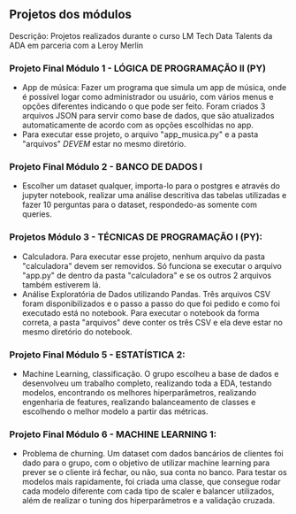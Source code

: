 ## Projetos dos módulos
Descrição: Projetos realizados durante o curso LM Tech Data Talents da ADA em parceria com a Leroy Merlin

### Projeto Final Módulo 1 - LÓGICA DE PROGRAMAÇÃO II (PY)
 - App de música: Fazer um programa que simula um app de música, onde é possível logar como administrador ou usuário, com vários menus e opções diferentes indicando o que pode ser feito. Foram criados 3 arquivos JSON para servir como base de dados, que são atualizados automaticamente de acordo com as opções escolhidas no app.
 - Para executar esse projeto, o arquivo "app_musica.py" e a pasta "arquivos" *DEVEM* estar no mesmo diretório.

### Projeto Final Módulo 2 - BANCO DE DADOS I
 - Escolher um dataset qualquer, importa-lo para o postgres e através do jupyter notebook, realizar uma análise descritiva das tabelas utilizadas e fazer 10 perguntas para o dataset, respondedo-as somente com queries.

### Projetos Módulo 3 - TÉCNICAS DE PROGRAMAÇÃO I (PY):
 - Calculadora. Para executar esse projeto, nenhum arquivo da pasta "calculadora" devem ser removidos. Só funciona se executar o arquivo "app.py" de dentro da pasta "calculadora" e se os outros 2 arquivos também estiverem lá.
 - Análise Exploratória de Dados utilizando Pandas. Três arquivos CSV foram disponibilizados e o passo a passo do que foi pedido e como foi executado está no notebook. Para executar o notebook da forma correta, a pasta "arquivos" deve conter os três CSV e ela deve estar no mesmo diretório do notebook.

### Projeto Final Módulo 5 - ESTATÍSTICA 2:
 - Machine Learning, classificação. O grupo escolheu a base de dados e desenvolveu um trabalho completo, realizando toda a EDA, testando modelos, encontrando os melhores hiperparâmetros, realizando engenharia de features, realizando balanceamento de classes e escolhendo o melhor modelo a partir das métricas.

### Projeto Final Módulo 6 - MACHINE LEARNING 1:
 - Problema de churning. Um dataset com dados bancários de clientes foi dado para o grupo, com o objetivo de utilizar machine learning para prever se o cliente irá fechar, ou não, sua conta no banco. Para testar os modelos mais rapidamente, foi criada uma classe, que consegue rodar cada modelo diferente com cada tipo de scaler e balancer utilizados, além de realizar o tuning dos hiperparâmetros e a validação cruzada.